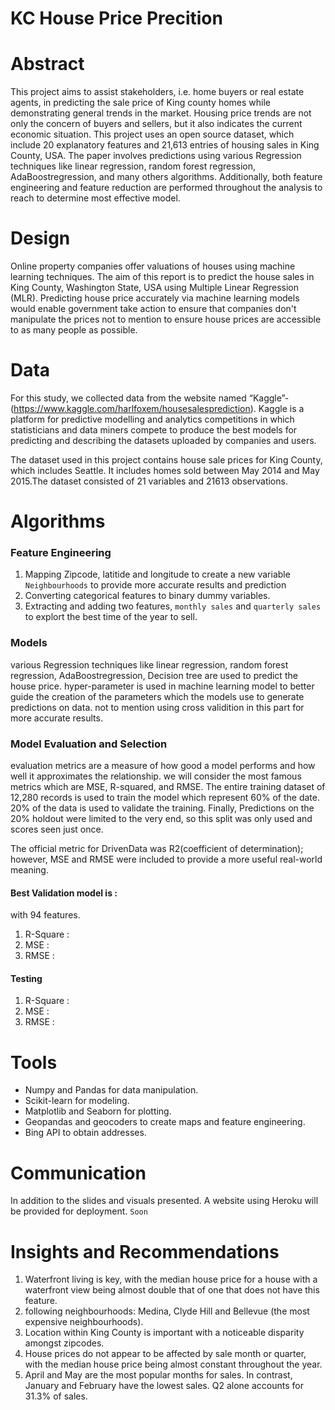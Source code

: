 # KC House Price Precition

# Abstract
This project aims to assist stakeholders, i.e. home buyers or real estate agents, in predicting the sale price of King county homes while demonstrating general trends in the market. Housing price trends are not only the concern of buyers and sellers, but it also indicates the current economic situation. This project uses an open source dataset, which include 20 explanatory features and 21,613 entries of housing sales in King County, USA. The paper involves predictions using various Regression techniques like linear regression, random forest regression, AdaBoostregression, and many others algorithms. Additionally, both feature engineering and feature reduction are performed throughout the analysis to reach to determine most effective model.

# Design
Online property companies offer valuations of houses using machine learning techniques. The aim of this report is to predict the house sales in King County, Washington State, USA using Multiple Linear Regression (MLR). Predicting house price accurately via machine learning models would enable government take action to ensure that companies don't manipulate the prices not to mention to ensure house prices are accessible to as many people as possible.

# Data
For this study, we collected data from the website named “Kaggle”-(https://www.kaggle.com/harlfoxem/housesalesprediction). Kaggle is a platform for predictive modelling and analytics competitions in which statisticians and data miners compete to produce the best models for predicting and describing the datasets uploaded by companies and users.

The dataset used in this project contains house sale prices for King County, which includes Seattle. It includes homes sold between May 2014 and May 2015.The dataset consisted of 21 variables and 21613 observations.

# Algorithms

### Feature Engineering

1. Mapping Zipcode, latitide and longitude to create a new variable `Neighbourhoods` to provide more accurate results and prediction
2. Converting categorical features to binary dummy variables.
3. Extracting and adding two features, `monthly sales` and `quarterly sales` to explort the best time of the year to sell.

### Models
various Regression techniques like linear regression, random forest regression, AdaBoostregression, Decision tree are used to predict the house price. hyper-parameter is used in machine learning model to better guide the creation of the parameters which the models use to generate predictions on data. not to mention using cross validition in this part for more accurate results.

### Model Evaluation and Selection
evaluation metrics are a measure of how good a model performs and how well it approximates the relationship. we will consider the most famous metrics which are MSE, R-squared, and RMSE. The entire training dataset of 12,280 records is used to train the model which represent 60% of the date. 20% of the data is used to validate the training. Finally, Predictions on the 20% holdout were limited to the very end, so this split was only used and scores seen just once.

The official metric for DrivenData was R2(coefficient of determination); however, MSE and RMSE were included to provide a more useful real-world meaning.

#### Best Validation model is : 
with 94 features.

1. R-Square :
2. MSE :
3. RMSE :


#### Testing

1. R-Square :
2. MSE :
3. RMSE :

# Tools

* Numpy and Pandas for data manipulation.
* Scikit-learn for modeling.
* Matplotlib and Seaborn for plotting.
* Geopandas and geocoders to create maps and feature engineering.
* Bing API to obtain addresses.

# Communication

In addition to the slides and visuals presented. A website using Heroku will be provided for deployment. `Soon`

# Insights and Recommendations

1. Waterfront living is key, with the median house price for a house with a waterfront view being almost double that of one that does not have this feature.
2. following neighbourhoods: Medina, Clyde Hill and Bellevue (the most expensive neighbourhoods).
3. Location within King County is important with a noticeable disparity amongst zipcodes.
4. House prices do not appear to be affected by sale month or quarter, with the median house price being almost constant throughout the year.
5. April and May are the most popular months for sales. In contrast, January and February have the lowest sales. Q2 alone accounts for 31.3% of sales.




